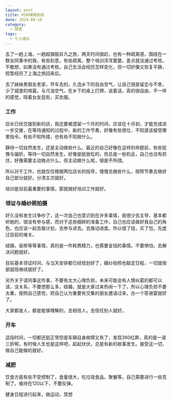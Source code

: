 ```yaml
---
layout: post
title: 时间嘀嗒向前
date: 2024-09-10
category:
  - 随笔
tags:
  - 个人成长
---
```


去了一趟上海，一趟超旗舰非凡之旅，两天时间很赶，也有一种疏离感，围绕在一群女同事中的我，有些刻意，有些疏离，整个培训浑浑噩噩，差点就没通过考核，不敢想，如果没有通过考核，自己生活会经历怎样变化，但一切好像又恢复平静，短暂经历了上海之旅回来后。

去了妹妹男朋友老家，开车去的，久违乡下的自由空气，让自己很是留恋与不舍，少了城里的喧嚣，与污浊空气，在乡下的桌上打牌，说着话，真的很自由，不一样的感觉，陪着女友逛街，买衣服。

### 工作

店长已经交接到新的店，我还要被遗留一个月的时间，应该在十月初，才能完成进一步交接，在等待通知的过程中，新的工作节奏，好像有些错位，不知道该接受哪里指令，有些不知所措，也有些不知做什么。

静待一切自然发生，还是主动做些什么，最近的自己好像在这样的命题前，有些犹豫与偏折。等待一切自然发生，好像是挺放松的，但总是一些机会，自己也没有抓住，好像需要主动做点什么，但主动做什么呢，很是不所措。

所以对于工作，也就仅仅根据两位店长的指导，慢慢去做些什么，按照节奏去做好自己部分就好。分清主次就好。

培训是目前最重要的事情，那就做好培训工作就好。

### 领证与婚纱照拍摄

好久没有发生过争吵了，这一次自己也意识到在许多事情，我很少去主导，基本都听她的，很没有参与感，而对于这些细碎的准备工作，自己也应该做好我自己的角色，也应该一起去做计划，去参与进去。去推动进度。所以借了钱，买了包，先度过目前的难关。

结婚，装修等等事情，真的是一件耗费精力，也需要金钱的事情。不要惧怕，去解决问题就好。

目前基本领证时间，与当天安排都已经规划好了，婚纱拍照也敲定日程，一切就按部就班继续就好了。

另外关于请同事这件事，不要有太大心理负担，未来可能会有人情纠葛的都可以请，没关系，不要想那么多，结婚，就是大家过来热闹一下了，所以心理负担不要太重，按照自己感觉，把自己认为重要有交集的朋友邀请过来，办一个答谢宴就好了。

大家都是人，都是能够理解的，去相信人，去信任别人就好。

### 开车

这段时间，一切都还挺正常但是车辆自身故障又有了，发现360红屏，真的是一波三折啊，有时候人生也是这样吧，起起伏伏，总是有新的故事发生。接受这一切，做自己能做的就好。

### 减肥

饮食方面有些不受控制了，食量很大，吃垃圾食品，聚餐等，自己需要进行一些克制了，维持在120以下，不要反弹。

健身日程进行起来，做运动，冥想